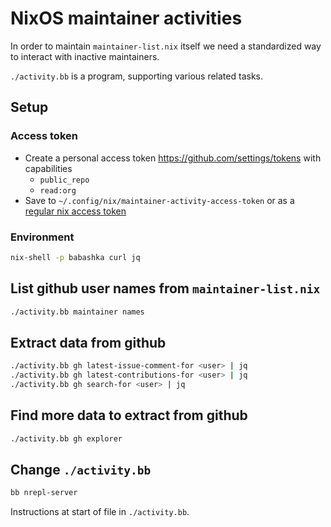 # NixOS maintainer activities

In order to maintain `maintainer-list.nix` itself we need a
standardized way to interact with inactive maintainers.

`./activity.bb` is a program, supporting various related tasks.

## Setup

### Access token

- Create a personal access token https://github.com/settings/tokens with capabilities
  - `public_repo`
  - `read:org`
- Save to `~/.config/nix/maintainer-activity-access-token` or as a [regular nix access token](https://nix.dev/manual/nix/2.18/command-ref/conf-file#conf-access-tokens)

### Environment

```sh
nix-shell -p babashka curl jq
```

## List github user names from `maintainer-list.nix`

```sh
./activity.bb maintainer names
```

## Extract data from github

```sh
./activity.bb gh latest-issue-comment-for <user> | jq
./activity.bb gh latest-contributions-for <user> | jq
./activity.bb gh search-for <user> | jq
```

## Find more data to extract from github

```sh
./activity.bb gh explorer
```

## Change `./activity.bb`

```sh
bb nrepl-server
```

Instructions at start of file in `./activity.bb`.
